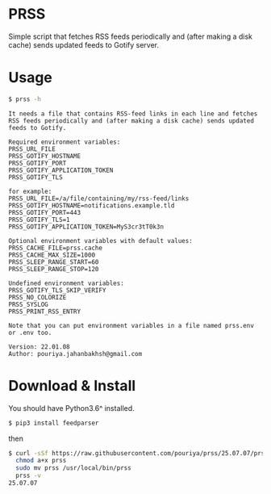 # PRSS
Simple script that fetches RSS feeds periodically and (after making a disk cache) sends updated feeds to Gotify server.  


# Usage
```sh
$ prss -h
```
```text
It needs a file that contains RSS-feed links in each line and fetches RSS feeds periodically and (after making a disk cache) sends updated feeds to Gotify.

Required environment variables:
PRSS_URL_FILE
PRSS_GOTIFY_HOSTNAME
PRSS_GOTIFY_PORT
PRSS_GOTIFY_APPLICATION_TOKEN
PRSS_GOTIFY_TLS

for example:
PRSS_URL_FILE=/a/file/containing/my/rss-feed/links
PRSS_GOTIFY_HOSTNAME=notifications.example.tld
PRSS_GOTIFY_PORT=443
PRSS_GOTIFY_TLS=1
PRSS_GOTIFY_APPLICATION_TOKEN=MyS3cr3tT0k3n

Optional environment variables with default values:
PRSS_CACHE_FILE=prss.cache
PRSS_CACHE_MAX_SIZE=1000
PRSS_SLEEP_RANGE_START=60
PRSS_SLEEP_RANGE_STOP=120

Undefined environment variables:
PRSS_GOTIFY_TLS_SKIP_VERIFY
PRSS_NO_COLORIZE
PRSS_SYSLOG
PRSS_PRINT_RSS_ENTRY

Note that you can put environment variables in a file named prss.env or .env too.

Version: 22.01.08
Author: pouriya.jahanbakhsh@gmail.com
```

# Download & Install
You should have Python3.6^ installed.
```sh
$ pip3 install feedparser
```
then
```sh
$ curl -sSf https://raw.githubusercontent.com/pouriya/prss/25.07.07/prss.py > prss && \
  chmod a+x prss                                                                   && \
  sudo mv prss /usr/local/bin/prss                                                 && \
  prss -v
25.07.07
```
